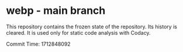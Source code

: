 # webp - main branch

This repository contains the frozen state of the repository.
Its history is cleared. It is used only for static code
analysis with Codacy.

Commit Time: 1712848092